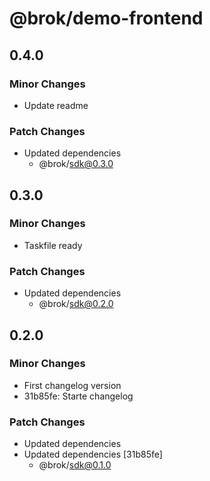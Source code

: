 # @brok/demo-frontend

## 0.4.0

### Minor Changes

- Update readme

### Patch Changes

- Updated dependencies
  - @brok/sdk@0.3.0

## 0.3.0

### Minor Changes

- Taskfile ready

### Patch Changes

- Updated dependencies
  - @brok/sdk@0.2.0

## 0.2.0

### Minor Changes

- First changelog version
- 31b85fe: Starte changelog

### Patch Changes

- Updated dependencies
- Updated dependencies [31b85fe]
  - @brok/sdk@0.1.0
